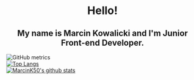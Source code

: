 <h1 align="center">Hello!</h1>
<h2 align="center">My name is Marcin Kowalicki and I'm Junior Front-end Developer.</h2>


![GitHub metrics](https://metrics.lecoq.io/MarcinK50?languages=1&isocalendar=1&followup=1&isocalendar.duration=full-year)<br>
[![Top Langs](https://github-readme-stats.vercel.app/api/top-langs/?username=MarcinK50&layout=compact&theme=radical&bg_color=0,141321,4E1E3C)](https://github.com/anuraghazra/github-readme-stats)<br>
[![MarcinK50's github stats](https://github-readme-stats.vercel.app/api?username=MarcinK50&show_icons=true&include_all_commits=true&count_private=true&disable_animations=false&theme=radical&bg_color=0,141321,4E1E3C&hide_title=true&hide_border=true&cache_seconds=1800)](https://github.com/anuraghazra/github-readme-stats)
<!--
**MarcinK50/MarcinK50** is a ✨ _special_ ✨ repository because its `README.md` (this file) appears on your GitHub profile.

Here are some ideas to get you started:

- 🔭 I’m currently working on ...
- 🌱 I’m currently learning ...
- 👯 I’m looking to collaborate on ...
- 🤔 I’m looking for help with ...
- 💬 Ask me about ...
- 📫 How to reach me: ...
- 😄 Pronouns: ...
- ⚡ Fun fact: ...
-->
